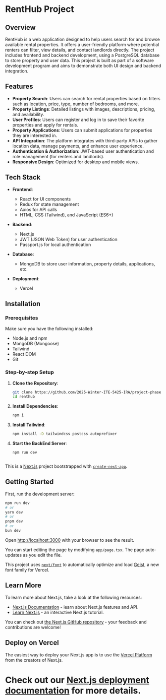 # RentHub Project

## Overview
RentHub is a web application designed to help users search for and browse available rental properties. It offers a user-friendly platform where potential renters can filter, view details, and contact landlords directly. The project includes frontend and backend development, using a PostgreSQL database to store property and user data. This project is built as part of a software development program and aims to demonstrate both UI design and backend integration.

## Features
- **Property Search**: Users can search for rental properties based on filters such as location, price, type, number of bedrooms, and more.
- **Property Listings**: Detailed listings with images, descriptions, pricing, and availability.
- **User Profiles**: Users can register and log in to save their favorite properties and apply for rentals.
- **Property Applications**: Users can submit applications for properties they are interested in.
- **API Integration**: The platform integrates with third-party APIs to gather location data, manage payments, and enhance user experience.
- **Authentication & Authorization**: JWT-based user authentication and role management (for renters and landlords).
- **Responsive Design**: Optimized for desktop and mobile views.

## Tech Stack
- **Frontend**: 
  - React for UI components
  - Redux for state management
  - Axios for API calls
  - HTML, CSS (Tailwind), and JavaScript (ES6+)
  
- **Backend**: 
  - Next.js
  - JWT (JSON Web Token) for user authentication
  - Passport.js for local authentication

- **Database**: 
  - MongoDB to store user information, property details, applications, etc.
  
- **Deployment**:
  - Vercel

## Installation

### Prerequisites
Make sure you have the following installed:
- Node.js and npm
- MongoDB (Mongoose)
- Tailwind
- React DOM
- Git

### Step-by-step Setup

1. **Clone the Repository**:
   ```bash
   git clone https://github.com/2025-Winter-ITE-5425-IRA/project-phases-code-blooded.git
   cd renthub

2. **Install Dependencies**:
   ```bash
   npm i

3. **Install Tailwind**:
   ```bash
   npm install -D tailwindcss postcss autoprefixer
4. **Start the BackEnd Server**:
   ```bash
   npm run dev



This is a [Next.js](https://nextjs.org) project bootstrapped with [`create-next-app`](https://nextjs.org/docs/app/api-reference/cli/create-next-app).

## Getting Started

First, run the development server:

```bash
npm run dev
# or
yarn dev
# or
pnpm dev
# or
bun dev
```

Open [http://localhost:3000](http://localhost:3000) with your browser to see the result.

You can start editing the page by modifying `app/page.tsx`. The page auto-updates as you edit the file.

This project uses [`next/font`](https://nextjs.org/docs/app/building-your-application/optimizing/fonts) to automatically optimize and load [Geist](https://vercel.com/font), a new font family for Vercel.

## Learn More

To learn more about Next.js, take a look at the following resources:

- [Next.js Documentation](https://nextjs.org/docs) - learn about Next.js features and API.
- [Learn Next.js](https://nextjs.org/learn) - an interactive Next.js tutorial.

You can check out [the Next.js GitHub repository](https://github.com/vercel/next.js) - your feedback and contributions are welcome!

## Deploy on Vercel

The easiest way to deploy your Next.js app is to use the [Vercel Platform](https://vercel.com/new?utm_medium=default-template&filter=next.js&utm_source=create-next-app&utm_campaign=create-next-app-readme) from the creators of Next.js.

Check out our [Next.js deployment documentation](https://nextjs.org/docs/app/building-your-application/deploying) for more details.
=======
